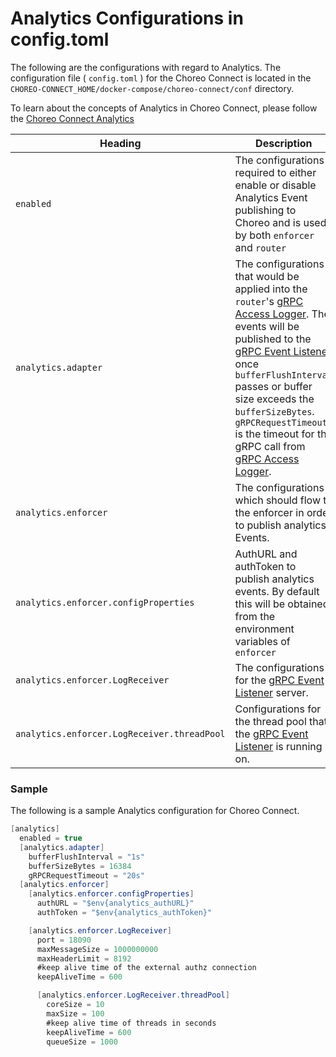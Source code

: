 # Analytics Configurations in config.toml
The following are the configurations with regard to Analytics. The configuration file ( `config.toml` ) for the Choreo Connect is located in the `CHOREO-CONNECT_HOME/docker-compose/choreo-connect/conf` directory.

To learn about the concepts of Analytics in Choreo Connect, please follow the [Choreo Connect Analytics]({{base_path}}/deploy-and-publish/deploy-on-gateway/choreo-connect/concepts/choreo-connect-analytics/)

|Heading|Description|
|---------------------------------------|-----------------------------|
|`enabled`  | The configurations required to either enable or disable Analytics Event publishing to Choreo and is used by both `enforcer` and `router`|
|`analytics.adapter`| The configurations that would be applied into the `router`'s [gRPC Access Logger]({{base_path}}/deploy-and-publish/deploy-on-gateway/choreo-connect/concepts/choreo-connect-analytics/#grpc-access-logger). The events will be published to the [gRPC Event Listener]({{base_path}}/deploy-and-publish/deploy-on-gateway/choreo-connect/concepts/choreo-connect-analytics/#grpc-event-listener) once `bufferFlushInterval` passes or buffer size exceeds the `bufferSizeBytes`. `gRPCRequestTimeout` is the timeout for the gRPC call from [gRPC Access Logger]({{base_path}}/deploy-and-publish/deploy-on-gateway/choreo-connect/concepts/choreo-connect-analytics/#grpc-access-logger).|
|`analytics.enforcer`| The configurations which should flow to the enforcer in order to publish analytics Events. |
| `analytics.enforcer.configProperties` | AuthURL and authToken to publish analytics events. By default this will be obtained from the environment variables of `enforcer` |
|`analytics.enforcer.LogReceiver`| The configurations for the [gRPC Event Listener]({{base_path}}/deploy-and-publish/deploy-on-gateway/choreo-connect/concepts/choreo-connect-analytics/#grpc-event-listener) server. |
| `analytics.enforcer.LogReceiver.threadPool` | Configurations for the thread pool that the [gRPC Event Listener]({{base_path}}/deploy-and-publish/deploy-on-gateway/choreo-connect/concepts/choreo-connect-analytics/#grpc-event-listener) is running on. |


### Sample

The following is a sample Analytics configuration for Choreo Connect.

``` java
[analytics]
  enabled = true
  [analytics.adapter]
    bufferFlushInterval = "1s"
    bufferSizeBytes = 16384
    gRPCRequestTimeout = "20s"
  [analytics.enforcer]
    [analytics.enforcer.configProperties]
      authURL = "$env{analytics_authURL}"
      authToken = "$env{analytics_authToken}"

    [analytics.enforcer.LogReceiver]
      port = 18090
      maxMessageSize = 1000000000
      maxHeaderLimit = 8192
      #keep alive time of the external authz connection
      keepAliveTime = 600

      [analytics.enforcer.LogReceiver.threadPool]
        coreSize = 10
        maxSize = 100
        #keep alive time of threads in seconds
        keepAliveTime = 600
        queueSize = 1000
```
